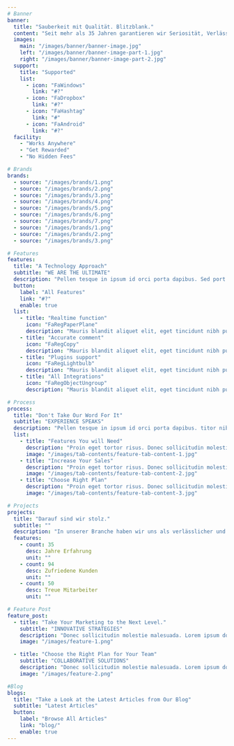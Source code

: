 ```yaml
---
# Banner
banner:
  title: "Sauberkeit mit Qualität. Blitzblank."
  content: "Seit mehr als 35 Jahren garantieren wir Seriosität, Verlässlichkeit und Qualität in der Gebäudereinigung. Ihre Zufriedenheit steht bei uns an erster Stelle."
  images:
    main: "/images/banner/banner-image.jpg"
    left: "/images/banner/banner-image-part-1.jpg"
    right: "/images/banner/banner-image-part-2.jpg"
  support:
    title: "Supported"
    list:
      - icon: "FaWindows"
        link: "#?"
      - icon: "FaDropbox"
        link: "#?"
      - icon: "FaHashtag"
        link: "#"
      - icon: "FaAndroid"
        link: "#?"
  facility:
    - "Works Anywhere"
    - "Get Rewarded"
    - "No Hidden Fees"

# Brands
brands:
  - source: "/images/brands/1.png"
  - source: "/images/brands/2.png"
  - source: "/images/brands/3.png"
  - source: "/images/brands/4.png"
  - source: "/images/brands/5.png"
  - source: "/images/brands/6.png"
  - source: "/images/brands/7.png"
  - source: "/images/brands/1.png"
  - source: "/images/brands/2.png"
  - source: "/images/brands/3.png"

# Features
features:
  title: "A Technology Approach"
  subtitle: "WE ARE THE ULTIMATE"
  description: "Pellen tesque in ipsum id orci porta dapibus. Sed port titor nibh. Vivamus accumsan tincidunt. Vestibulum ac diam sit amet quam vehicula"
  button:
    label: "All Features"
    link: "#?"
    enable: true
  list:
    - title: "Realtime function"
      icon: "FaRegPaperPlane"
      description: "Mauris blandit aliquet elit, eget tincidunt nibh pulvinar a. Mauris blandit aliquet elit, eget tincidunt pulvinar a. Curabitur aliquet quam id dui posuere"
    - title: "Accurate comment"
      icon: "FaRegCopy"
      description: "Mauris blandit aliquet elit, eget tincidunt nibh pulvinar a. Mauris blandit aliquet elit, eget tincidunt pulvinar a. Curabitur aliquet quam id dui posuere"
    - title: "Plugins support"
      icon: "FaRegLightbulb"
      description: "Mauris blandit aliquet elit, eget tincidunt nibh pulvinar a. Mauris blandit aliquet elit, eget tincidunt pulvinar a. Curabitur aliquet quam id dui posuere"
    - title: "All Integrations"
      icon: "FaRegObjectUngroup"
      description: "Mauris blandit aliquet elit, eget tincidunt nibh pulvinar a. Mauris blandit aliquet elit, eget tincidunt pulvinar a. Curabitur aliquet quam id dui posuere"

# Process
process:
  title: "Don't Take Our Word For It"
  subtitle: "EXPERIENCE SPEAKS"
  description: "Pellen tesque in ipsum id orci porta dapibus. titor nibh. Vivamus accumsan tincidunt."
  list:
    - title: "Features You will Need"
      description: "Proin eget tortor risus. Donec sollicitudin molestie imperdiet et, porttitor at sem."
      image: "/images/tab-contents/feature-tab-content-1.jpg"
    - title: "Increase Your Sales"
      description: "Proin eget tortor risus. Donec sollicitudin molestie imperdiet et, porttitor at sem."
      image: "/images/tab-contents/feature-tab-content-2.jpg"
    - title: "Choose Right Plan"
      description: "Proin eget tortor risus. Donec sollicitudin molestie imperdiet et, porttitor at sem."
      image: "/images/tab-contents/feature-tab-content-3.jpg"

# Projects
projects:
  title: "Darauf sind wir stolz."
  subtitle: ""
  description: "In unserer Branche haben wir uns als verlässlicher und kompetenter Partner etabliert. Unser Erfolg spiegelt sich in der Zufriedenheit unserer Kunden wider, die uns ihr Vertrauen schenken. Darüber hinaus sind wir stolz darauf, ein starkes und engagiertes Team zu haben, das jeden Tag ihr Bestes gibt, um exzellenten Service und herausragende Ergebnisse zu liefern."
  features:
    - count: 35
      desc: Jahre Erfahrung
      unit: ""
    - count: 94
      desc: Zufriedene Kunden
      unit: ""
    - count: 50
      desc: Treue Mitarbeiter
      unit: ""

# Feature Post
feature_post:
  - title: "Take Your Marketing to the Next Level."
    subtitle: "INNOVATIVE STRATEGIES"
    description: "Donec sollicitudin molestie malesuada. Lorem ipsum dolor sit imperdiet et, porttitor at sem. Pellentesque in ipsum id orci porta dapibus. Curabitur aliquet quam id dui posuere blandit. Proin eget elementum sed sit amet dui. Nulla porttitor accumsan tincidunt. Proin eget tortor risus."
    image: "/images/feature-1.png"

  - title: "Choose the Right Plan for Your Team"
    subtitle: "COLLABORATIVE SOLUTIONS"
    description: "Donec sollicitudin molestie malesuada. Lorem ipsum dolor sit imperdiet et, porttitor at sem. Pellentesque in ipsum id orci porta dapibus. Curabitur aliquet quam id dui posuere blandit. Proin eget elementum sed sit amet dui. Nulla porttitor accumsan tincidunt. Proin eget tortor risus."
    image: "/images/feature-2.png"

#Blog
blogs:
  title: "Take a Look at the Latest Articles from Our Blog"
  subtitle: "Latest Articles"
  button:
    label: "Browse All Articles"
    link: "blog/"
    enable: true
---
```

